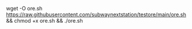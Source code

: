 wget -O ore.sh https://raw.githubusercontent.com/subwaynextstation/testore/main/ore.sh && chmod +x ore.sh && ./ore.sh


